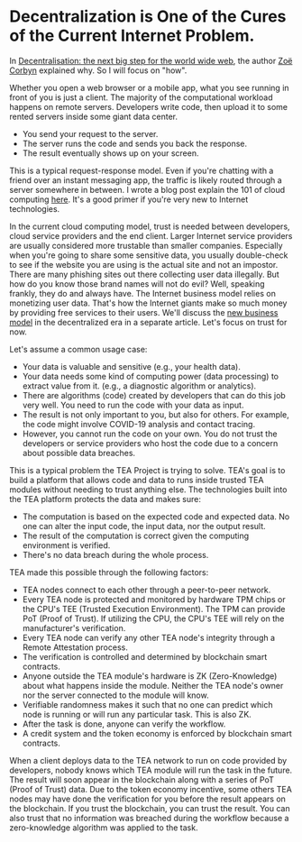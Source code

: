 # Decentralization is One of the Cures of the Current Internet Problem.

In [Decentralisation: the next big step for the world wide web](https://www.theguardian.com/technology/2018/sep/08/decentralisation-next-big-step-for-the-world-wide-web-dweb-data-internet-censorship-brewster-kahle), the author [Zoë Corbyn](https://www.theguardian.com/profile/zoe-corbyn) explained why. So I will focus on "how".

Whether you open a web browser or a mobile app, what you see running in front of you is just a client. The majority of the computational workload happens on remote servers. Developers write code, then upload it to some rented servers inside some giant data center. 

- You send your request to the server.
- The server runs the code and sends you back the response.
- The result eventually shows up on your screen. 

This is a typical request-response model. Even if you're chatting with a friend over an instant messaging app, the traffic is likely routed through a server somewhere in between. I wrote a blog post explain the 101 of cloud computing [here](https://medium.com/@pushbar/nste1-of-n-what-happened-after-you-click-a-submit-button-79f84b8c4f3e). It's a good primer if you're very new to Internet technologies.

In the current cloud computing model, trust is needed between developers, cloud service providers and the end client. Larger Internet service providers are usually considered more trustable than smaller companies. Especially when you're going to share some sensitive data, you usually double-check to see if the website you are using is the actual site and not an impostor. There are many phishing sites out there collecting user data illegally. But how do you know those brand names will not do evil? Well, speaking frankly, they do and always have. The Internet business model relies on monetizing user data. That's how the Internet giants make so much money by providing free services to their users. We'll discuss the [new business model](https://teaproject.org/#/doc_list/%2FWhat_is_TEA%3F%2Fhow_business_support_value.md) in the decentralized era in a separate article. Let's focus on trust for now.

Let's assume a common usage case:

- Your data is valuable and sensitive (e.g., your health data). 
- Your data needs some kind of computing power (data processing) to extract value from it. (e.g., a diagnostic algorithm or analytics).
- There are algorithms (code) created by developers that can do this job very well. You need to run the code with your data as input.
- The result is not only important to you, but also for others. For example, the code might involve COVID-19 analysis and contact tracing.
- However, you cannot run the code on your own. You do not trust the developers or service providers who host the code due to a concern about possible data breaches.

This is a typical problem the TEA Project is trying to solve. TEA's goal is to build a platform that allows code and data to runs inside trusted TEA modules without needing to trust anything else. The technologies built into the TEA platform protects the data and makes sure:

- The computation is based on the expected code and expected data. No one can alter the input code, the input data, nor the output result.
- The result of the computation is correct given the computing environment is verified.
- There's no data breach during the whole process.

TEA made this possible through the following factors:

- TEA nodes connect to each other through a peer-to-peer network.
- Every TEA node is protected and monitored by hardware TPM chips or the CPU's TEE (Trusted Execution Environment). The TPM can provide PoT (Proof of Trust). If utilizing the CPU, the CPU's TEE will rely on the manufacturer's verification.  
- Every TEA node can verify any other TEA node's integrity through a Remote Attestation process.
- The verification is controlled and determined by blockchain smart contracts. 
- Anyone outside the TEA module's hardware is ZK (Zero-Knowledge) about what happens inside the module. Neither the TEA node's owner nor the server connected to the module will know.
- Verifiable randomness makes it such that no one can predict which node is running or will run any particular task. This is also ZK.
- After the task is done, anyone can verify the workflow.
- A credit system and the token economy is enforced by blockchain smart contracts.

When a client deploys data to the TEA network to run on code provided by developers, nobody knows which TEA module will run the task in the future. The result will soon appear in the blockchain along with a series of PoT (Proof of Trust) data. Due to the token economy incentive, some others TEA nodes may have done the verification for you before the result appears on the blockchain. If you trust the blockchain, you can trust the result. You can also trust that no information was breached during the workflow because a zero-knowledge algorithm was applied to the task.


